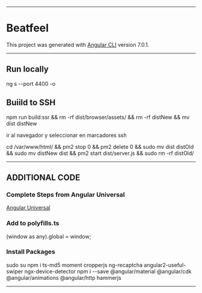 ----------------------------------------------------------------------------------------------------

# Beatfeel

This project was generated with [Angular CLI](https://github.com/angular/angular-cli) version 7.0.1.

----------------------------------------------------------------------------------------------------

## Run locally

ng s --port 4400 -o

## Buiild to SSH

<!-- 1. Compile for distribution -->
npm run build:ssr && rm -rf dist/browser/assets/ && rm -rf distNew && mv dist distNew

<!-- 2. Open SSH Console (Google GCP) -->
ir al navegador y seleccionar en marcadores ssh

<!-- 3. Upload new + Stop Old + Launch new + Start new + Remove old -->
cd /var/www/html/ && pm2 stop 0 && pm2 delete 0 && sudo mv dist distOld && sudo mv distNew dist && pm2 start dist/server.js && sudo rm -rf distOld/

----------------------------------------------------------------------------------------------------

## ADDITIONAL CODE

### Complete Steps from Angular Universal
[Angular Universal](https://angular.io/guide/universal)

### Add to polyfills.ts
(window as any).global = window;

### Install Packages
sudo su
npm i ts-md5 moment cropperjs ng-recaptcha angular2-useful-swiper ngx-device-detector
npm i --save @angular/material @angular/cdk @angular/animations @angular/http hammerjs

----------------------------------------------------------------------------------------------------
